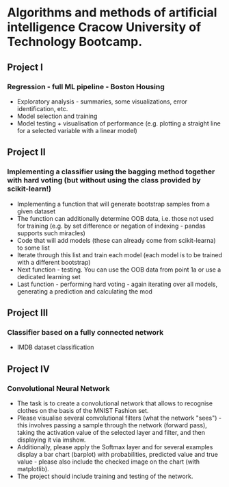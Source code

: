 # Algorithms and methods of artificial intelligence Cracow University of Technology Bootcamp.

## Project I 
### Regression - full ML pipeline - Boston Housing

- Exploratory analysis - summaries, some visualizations, error identification, etc.
- Model selection and training
- Model testing + visualisation of performance (e.g. plotting a straight line for a selected variable with a linear model)

## Project II
### Implementing a classifier using the bagging method together with hard voting (but without using the class provided by scikit-learn!)

- Implementing a function that will generate bootstrap samples from a given dataset
- The function can additionally determine OOB data, i.e. those not used for training (e.g. by set difference or negation of indexing - pandas supports such miracles)
- Code that will add models (these can already come from scikit-learna) to some list
- Iterate through this list and train each model (each model is to be trained with a different bootstrap)
- Next function - testing. You can use the OOB data from point 1a or use a dedicated learning set 
- Last function - performing hard voting - again iterating over all models, generating a prediction and calculating the mod

## Project III
###  Classifier based on a fully connected network

- IMDB dataset classification

## Project IV
### Convolutional Neural Network

- The task is to create a convolutional network that allows to recognise clothes on the basis of the MNIST Fashion set.
- Please visualise several convolutional filters (what the network "sees") - this involves passing a sample through the network (forward pass), taking the activation value of the selected layer and filter, and then displaying it via imshow.
- Additionally, please apply the Softmax layer and for several examples display a bar chart (barplot) with probabilities, predicted value and true value - please also include the checked image on the chart (with matplotlib).
- The project should include training and testing of the network.
